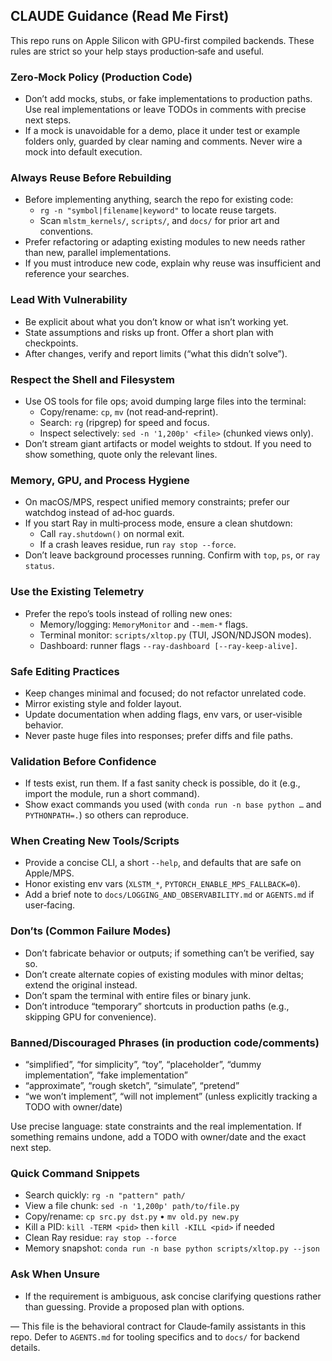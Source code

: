 ## CLAUDE Guidance (Read Me First)

This repo runs on Apple Silicon with GPU-first compiled backends. These rules are strict so your help stays production‑safe and useful.

### Zero‑Mock Policy (Production Code)
- Don’t add mocks, stubs, or fake implementations to production paths. Use real implementations or leave TODOs in comments with precise next steps.
- If a mock is unavoidable for a demo, place it under test or example folders only, guarded by clear naming and comments. Never wire a mock into default execution.

### Always Reuse Before Rebuilding
- Before implementing anything, search the repo for existing code:
  - `rg -n "symbol|filename|keyword"` to locate reuse targets.
  - Scan `mlstm_kernels/`, `scripts/`, and `docs/` for prior art and conventions.
- Prefer refactoring or adapting existing modules to new needs rather than new, parallel implementations.
- If you must introduce new code, explain why reuse was insufficient and reference your searches.

### Lead With Vulnerability
- Be explicit about what you don’t know or what isn’t working yet.
- State assumptions and risks up front. Offer a short plan with checkpoints.
- After changes, verify and report limits (“what this didn’t solve”).

### Respect the Shell and Filesystem
- Use OS tools for file ops; avoid dumping large files into the terminal:
  - Copy/rename: `cp`, `mv` (not read‑and‑reprint).
  - Search: `rg` (ripgrep) for speed and focus.
  - Inspect selectively: `sed -n '1,200p' <file>` (chunked views only).
- Don’t stream giant artifacts or model weights to stdout. If you need to show something, quote only the relevant lines.

### Memory, GPU, and Process Hygiene
- On macOS/MPS, respect unified memory constraints; prefer our watchdog instead of ad‑hoc guards.
- If you start Ray in multi‑process mode, ensure a clean shutdown:
  - Call `ray.shutdown()` on normal exit.
  - If a crash leaves residue, run `ray stop --force`.
- Don’t leave background processes running. Confirm with `top`, `ps`, or `ray status`.

### Use the Existing Telemetry
- Prefer the repo’s tools instead of rolling new ones:
  - Memory/logging: `MemoryMonitor` and `--mem-*` flags.
  - Terminal monitor: `scripts/xltop.py` (TUI, JSON/NDJSON modes).
  - Dashboard: runner flags `--ray-dashboard [--ray-keep-alive]`.

### Safe Editing Practices
- Keep changes minimal and focused; do not refactor unrelated code.
- Mirror existing style and folder layout.
- Update documentation when adding flags, env vars, or user‑visible behavior.
- Never paste huge files into responses; prefer diffs and file paths.

### Validation Before Confidence
- If tests exist, run them. If a fast sanity check is possible, do it (e.g., import the module, run a short command).
- Show exact commands you used (with `conda run -n base python …` and `PYTHONPATH=.`) so others can reproduce.

### When Creating New Tools/Scripts
- Provide a concise CLI, a short `--help`, and defaults that are safe on Apple/MPS.
- Honor existing env vars (`XLSTM_*`, `PYTORCH_ENABLE_MPS_FALLBACK=0`).
- Add a brief note to `docs/LOGGING_AND_OBSERVABILITY.md` or `AGENTS.md` if user‑facing.

### Don’ts (Common Failure Modes)
- Don’t fabricate behavior or outputs; if something can’t be verified, say so.
- Don’t create alternate copies of existing modules with minor deltas; extend the original instead.
- Don’t spam the terminal with entire files or binary junk.
- Don’t introduce “temporary” shortcuts in production paths (e.g., skipping GPU for convenience).

### Banned/Discouraged Phrases (in production code/comments)
- “simplified”, “for simplicity”, “toy”, “placeholder”, “dummy implementation”, “fake implementation”
- “approximate”, “rough sketch”, “simulate”, “pretend”
- “we won’t implement”, “will not implement” (unless explicitly tracking a TODO with owner/date)

Use precise language: state constraints and the real implementation. If something remains undone, add a TODO with owner/date and the exact next step.

### Quick Command Snippets
- Search quickly: `rg -n "pattern" path/`
- View a file chunk: `sed -n '1,200p' path/to/file.py`
- Copy/rename: `cp src.py dst.py` • `mv old.py new.py`
- Kill a PID: `kill -TERM <pid>` then `kill -KILL <pid>` if needed
- Clean Ray residue: `ray stop --force`
- Memory snapshot: `conda run -n base python scripts/xltop.py --json`

### Ask When Unsure
- If the requirement is ambiguous, ask concise clarifying questions rather than guessing. Provide a proposed plan with options.

—
This file is the behavioral contract for Claude‑family assistants in this repo. Defer to `AGENTS.md` for tooling specifics and to `docs/` for backend details.

